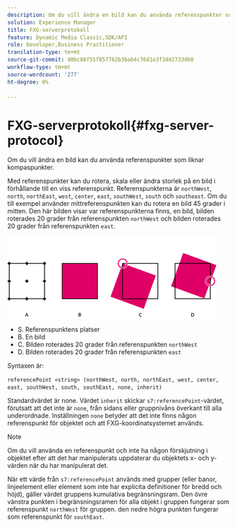 ```yaml
---
description: Om du vill ändra en bild kan du använda referenspunkter som liknar kompaspunkter.
solution: Experience Manager
title: FXG-serverprotokoll
feature: Dynamic Media Classic,SDK/API
role: Developer,Business Practitioner
translation-type: tm+mt
source-git-commit: d0bc88f55f857762b3bab4c76d1e3f3dd2733d60
workflow-type: tm+mt
source-wordcount: '277'
ht-degree: 0%

---
```



# FXG-serverprotokoll{#fxg-server-protocol}

Om du vill ändra en bild kan du använda referenspunkter som liknar kompaspunkter.

Med referenspunkter kan du rotera, skala eller ändra storlek på en bild i förhållande till en viss referenspunkt. Referenspunkterna är `northWest`, `north`, `northEast`, `west`, `center`, `east`, `southWest`, `south` och `southeast`. Om du till exempel använder mittreferenspunkten kan du rotera en bild 45 grader i mitten. Den här bilden visar var referenspunkterna finns, en bild, bilden roterades 20 grader från referenspunkten `northWest` och bilden roterades 20 grader från referenspunkten `east`.

![](assets/wp_ref_points.png)

* S. Referenspunktens platser
* B. En bild
* C. Bilden roterades 20 grader från referenspunkten `northWest`
* D. Bilden roterades 20 grader från referenspunkten `east`

Syntaxen är:

`referencePoint <string> (northWest, north, northEast, west, center, east, southWest, south, southEast, none, inherit)`

Standardvärdet är none. Värdet `inherit` skickar `s7:referencePoint`-värdet, förutsatt att det inte är `none`, från sidans eller gruppnivåns överkant till alla underordnade. Inställningen `none` betyder att det inte finns någon referenspunkt för objektet och att FXG-koordinatsystemet används.

>[!NOTE]
>
>Om du vill använda en referenspunkt och inte ha någon förskjutning i objektet efter att det har manipulerats uppdaterar du objektets x- och y-värden när du har manipulerat det.

När ett värde från `s7:referencePoint` används med grupper (eller banor, linjeelement eller element som inte har explicita definitioner för bredd och höjd), gäller värdet gruppens kumulativa begränsningsram. Den övre vänstra punkten i begränsningsramen för alla objekt i gruppen fungerar som referenspunkt `northWest` för gruppen. den nedre högra punkten fungerar som referenspunkt för `southEast`.

